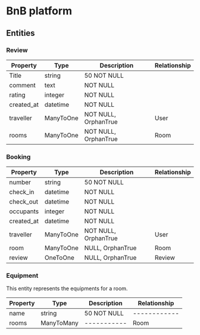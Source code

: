 # BnB platform

## Entities

### Review

| Property   | Type      | Description | Relationship |
| --------   | ----      | -----------   | ------------ |
| Title      | string    | 50 NOT NULL          | |
| comment    | text      | NOT NULL             | |
| rating     | integer   | NOT NULL             | |
| created_at | datetime  | NOT NULL             | |
| traveller  | ManyToOne | NOT NULL, OrphanTrue | User |
| rooms      | ManyToOne | NOT NULL, OrphanTrue | Room |

### Booking

| Property   | Type      | Description | Relationship |
| --------   | ----      | -----------   | ------------ |
| number     | string    | 50 NOT NULL          | |
| check_in   | datetime  | NOT NULL             | |
| check_out  | datetime  | NOT NULL             | |
| occupants  | integer   | NOT NULL             | |
| created_at | datetime  | NOT NULL             | |
| traveller  | ManyToOne | NOT NULL, OrphanTrue | User |
| room       | ManyToOne | NULL, OrphanTrue | Room |
| review     | OneToOne  | NULL, OrphanTrue | Review |

### Equipment

This entity represents the equipments for a room.

| Property   | Type      | Description | Relationship |
| --------   | ----      | -----------   | ------------ |
| name       | string     | 50 NOT NULL  | ------------ |
| rooms      | ManyToMany | -----------  |    Room      |
